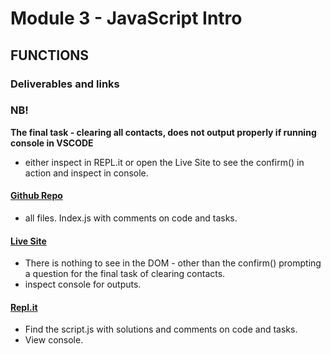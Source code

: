 # Module 3 - JavaScript Intro 
## FUNCTIONS

### Deliverables and links

### NB!
**The final task - clearing all contacts, does not output properly if running console in VSCODE**
- either inspect in REPL.it or open the Live Site to see the confirm() in action and inspect in console.

#### [Github Repo](https://github.com/ArnaVala/JS-functions)
- all files. Index.js with comments on code and tasks.

#### [Live Site]()
- There is nothing to see in the DOM - other than the confirm() prompting a question for the final task of clearing contacts.
- inspect console for outputs.

#### [Repl.it](https://replit.com/@ArnaVala/JS-functions#index.js)
- Find the script.js with solutions and comments on code and tasks.
- View console.



